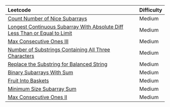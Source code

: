 | Leetcode        | Difficulty   |
| :------------- |-------------  |
|[Count Number of Nice Subarrays](https://leetcode.com/problems/count-number-of-nice-subarrays/)      | Medium | 
|[Longest Continuous Subarray With Absolute Diff Less Than or Equal to Limit](https://leetcode.com/problems/longest-continuous-subarray-with-absolute-diff-less-than-or-equal-to-limit/) | Medium      |  
|[Max Consecutive Ones III](https://leetcode.com/problems/max-consecutive-ones-iii/) | Medium  |
|[Number of Substrings Containing All Three Characters](https://leetcode.com/problems/number-of-substrings-containing-all-three-characters/)| Medium  |
|[Replace the Substring for Balanced String](https://leetcode.com/problems/replace-the-substring-for-balanced-string/)|Medium|
|[Binary Subarrays With Sum](https://leetcode.com/problems/binary-subarrays-with-sum/)|Medium|
|[Fruit Into Baskets](https://leetcode.com/problems/fruit-into-baskets/)|Medium|
|[Minimum Size Subarray Sum](https://leetcode.com/problems/minimum-size-subarray-sum/)|Medium|
|[Max Consecutive Ones II](https://leetcode.com/problems/max-consecutive-ones-ii/)|Medium|